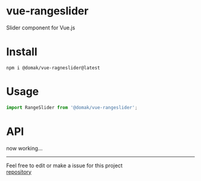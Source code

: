 # vue-rangeslider
Slider component for Vue.js

# Install
```
npm i @domak/vue-ragneslider@latest
```

# Usage
```js
import RangeSlider from '@domak/vue-rangeslider';
```
# API
now working...


---
Feel free to edit or make a issue for this project  
[repository](https://github.com/forbid403/vue-rangeslider)